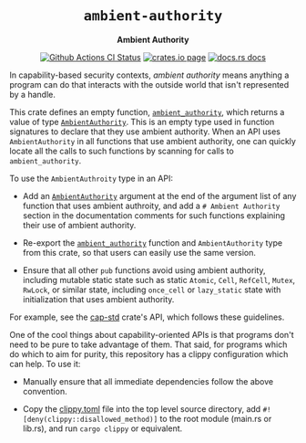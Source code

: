 <div align="center">
  <h1><code>ambient-authority</code></h1>

  <p>
    <strong>Ambient Authority</strong>
  </p>

  <p>
    <a href="https://github.com/sunfishcode/ambient-authority/actions?query=workflow%3ACI"><img src="https://github.com/sunfishcode/ambient-authority/workflows/CI/badge.svg" alt="Github Actions CI Status" /></a>
    <a href="https://crates.io/crates/ambient-authority"><img src="https://img.shields.io/crates/v/ambient-authority.svg" alt="crates.io page" /></a>
    <a href="https://docs.rs/ambient-authority"><img src="https://docs.rs/ambient-authority/badge.svg" alt="docs.rs docs" /></a>
  </p>
</div>

In capability-based security contexts, *ambient authority* means anything a
program can do that interacts with the outside world that isn't represented by
a handle.

This crate defines an empty function, [`ambient_authority`], which returns a
value of type [`AmbientAuthority`]. This is an empty type used in function
signatures to declare that they use ambient authority. When an API uses
`AmbientAuthority` in all functions that use ambient authority, one can quickly
locate all the calls to such functions by scanning for calls to
`ambient_authority`.

To use the `AmbientAuthroity` type in an API:

 - Add an [`AmbientAuthority`] argument at the end of the argument list of any
   function that uses ambient authroity, and add a `# Ambient Authority`
   section in the documentation comments for such functions explaining their
   use of ambient authority.

 - Re-export the [`ambient_authority`] function and `AmbientAuthority` type
   from this crate, so that users can easily use the same version.

 - Ensure that all other `pub` functions avoid using ambient authority,
   including mutable static state such as static `Atomic`, `Cell`, `RefCell`,
   `Mutex`, `RwLock`, or similar state, including `once_cell` or `lazy_static`
   state with initialization that uses ambient authority.

For example, see the [cap-std] crate's API, which follows these guidelines.

One of the cool things about capability-oriented APIs is that programs don't
need to be pure to take advantage of them. That said, for programs which do
which to aim for purity, this repository has a clippy configuration which can
help. To use it:

 - Manually ensure that all immediate dependencies follow the above convention.

 - Copy the [clippy.toml] file into the top level source directory, add
   `#![deny(clippy::disallowed_method)]` to the root module (main.rs or lib.rs),
   and run `cargo clippy` or equivalent.

[cap-std]: https://docs.rs/cap-std/*/cap_std/
[clippy.toml]: https://github.com/sunfishcode/ambient-authority/blob/main/clippy.toml
[`AmbientAuthority`]: https://docs.rs/ambient-authority/latest/ambient_authority/struct.AmbientAuthority.html
[`ambient_authority`]: https://docs.rs/ambient-authority/latest/ambient_authority/func.ambient_authority.html
